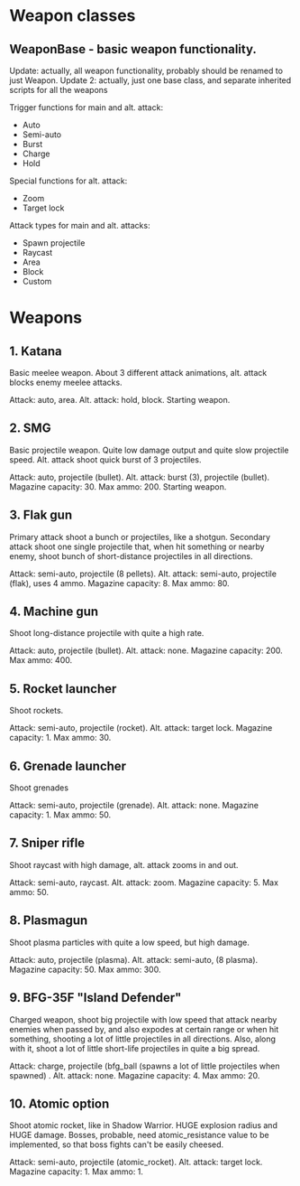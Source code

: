 # Weapon classes

## WeaponBase - basic weapon functionality.

Update: actually, all weapon functionality, probably should be renamed to just Weapon.
Update 2: actually, just one base class, and separate inherited scripts for all the weapons

Trigger functions for main and alt. attack:
- Auto
- Semi-auto
- Burst
- Charge
- Hold

Special functions for alt. attack:
- Zoom
- Target lock

Attack types for main and alt. attacks:
- Spawn projectile
- Raycast
- Area
- Block
- Custom

# Weapons

## 1. Katana

Basic meelee weapon.
About 3 different attack animations, alt. attack blocks enemy meelee attacks.

Attack: auto, area.
Alt. attack: hold, block.
Starting weapon.

## 2. SMG

Basic projectile weapon.
Quite low damage output and quite slow projectile speed.
Alt. attack shoot quick burst of 3 projectiles.

Attack: auto, projectile (bullet).
Alt. attack: burst (3), projectile (bullet).
Magazine capacity: 30.
Max ammo: 200.
Starting weapon.

## 3. Flak gun

Primary attack shoot a bunch or projectiles, like a shotgun. Secondary attack shoot one single projectile that, when hit something or nearby enemy, shoot bunch of short-distance projectiles in all directions.

Attack: semi-auto, projectile (8 pellets).
Alt. attack: semi-auto, projectile (flak), uses 4 ammo.
Magazine capacity: 8.
Max ammo: 80.

## 4. Machine gun

Shoot long-distance projectile with quite a high rate.

Attack: auto, projectile (bullet).
Alt. attack: none.
Magazine capacity: 200.
Max ammo: 400.

## 5. Rocket launcher

Shoot rockets.

Attack: semi-auto, projectile (rocket).
Alt. attack: target lock.
Magazine capacity: 1.
Max ammo: 30.

## 6. Grenade launcher

Shoot grenades

Attack: semi-auto, projectile (grenade).
Alt. attack: none.
Magazine capacity: 1.
Max ammo: 50.

## 7. Sniper rifle

Shoot raycast with high damage, alt. attack zooms in and out.

Attack: semi-auto, raycast.
Alt. attack: zoom.
Magazine capacity: 5.
Max ammo: 50.

## 8. Plasmagun

Shoot plasma particles with quite a low speed, but high damage.

Attack: auto, projectile (plasma).
Alt. attack: semi-auto, (8 plasma).
Magazine capacity: 50.
Max ammo: 300.

## 9. BFG-35F "Island Defender"

Charged weapon, shoot big projectile with low speed that attack nearby enemies when passed by, and also expodes at certain range or when hit something, shooting a lot of little projectiles in all directions. Also, along with it, shoot a lot of little short-life projectiles in quite a big spread.

Attack: charge, projectile (bfg_ball (spawns a lot of little projectiles when spawned) .
Alt. attack: none.
Magazine capacity: 4.
Max ammo: 20.

## 10. Atomic option

Shoot atomic rocket, like in Shadow Warrior. HUGE explosion radius and HUGE damage. Bosses, probable, need atomic_resistance value to be implemented, so that boss fights can't be easily cheesed.

Attack: semi-auto, projectile (atomic_rocket).
Alt. attack: target lock.
Magazine capacity: 1.
Max ammo: 1.